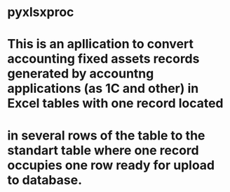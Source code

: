 # pyxlsxproc
# This is an apllication to convert accounting fixed assets records generated by accountng applications (as 1C and other) in Excel tables with one record located 
# in several rows of the table to the standart table where one record occupies one row ready for upload to database.
